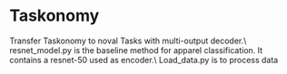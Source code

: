 # Taskonomy
Transfer Taskonomy to noval Tasks with multi-output decoder.\\
resnet_model.py is the baseline method for apparel classification. It contains a resnet-50 used as encoder.\\
Load_data.py is to process data
